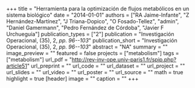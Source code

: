 +++
title = "Herramienta para la optimización de flujos metabólicos en un sistema biológico"
date = "2014-01-01"
authors = ["RA Jaime-Infante", "Z Hernández-Martínez", "J Triana-Dopico", "O Fosado-Tellez", "admin", "Daniel Gamermann", "Pedro Fernández de Córdoba", "Javier F Urchueguía"]
publication_types = ["2"]
publication = "Investigación Operacional, (35), 2, _pp. 96--103_"
publication_short = "Investigación Operacional, (35), 2, _pp. 96--103_"
abstract = "NA"
summary = ""
image_preview = ""
featured = false
projects = ["metabolism"]
tags = ["metabolism"]
url_pdf = "http://rev-inv-ope.univ-paris1.fr/spip.php?article51"
url_preprint = ""
url_code = ""
url_dataset = ""
url_project = ""
url_slides = ""
url_video = ""
url_poster = ""
url_source = ""
math = true
highlight = true
[header]
image = ""
caption = ""
+++
